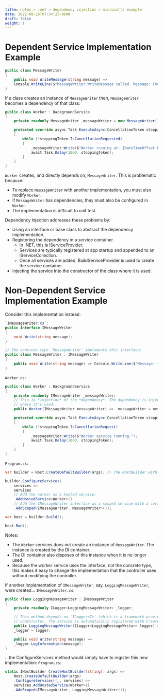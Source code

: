 ```yaml
---
title: notes > .net > dependency injection > microsofts example
date: 2022-08-26T07:34:23-0600
draft: false
weight: 1
---
```

# Dependent Service Implementation Example
```cs
public class MessageWriter 
{
    public void WriteMessage(string message) =>
    Console.WriteLine($"MessageWriter.WriteMessage called. Message: {message}");
}
```
If a class creates an instance of `MessageWriter` then, `MessageWriter` becomes a dependency of that class:
```cs
public class Worker : BackgroundService
{
    private readonly MessageWriter _messageWriter = new MessageWriter();

    protected override async Task ExecuteAsync(CancellationToken stoppingToken)
    {
        while (!stoppingToken.IsCancellationRequested)
        {
            _messageWriter.Write($"Worker running at: {DateTimeOffset.Now}");
            await Task.Delay(1000, stoppingToken);
        }
    }
}
```
`Worker` creates, and directly depends on, `MessageWriter`. This is problematic because:
- To replace `MessageWriter` with another implementation, you must also modify `Worker`.
- If `MessageWriter` has dependencies, they must also be configured in `Worker`.
- The implementation is difficult to unit test.

Dependency Injection addresses these problems by:
- Using an interface or base class to abstract the dependency implementation.
- Registering the dependency in a service container.
  - In .NET, this is IServiceProvider.
  - Services are typically registered at app startup and appended to an IServiceCollection.
  - Once all services are added, BuildServiceProvider is used to create the service container.
- Injecting the service into the constructor of the class where it is used.

# Non-Dependent Service Implementation Example
Consider this implementation instead:
```cs
`IMessageWriter.cs`:
public interface IMessageWriter 
{
    void Write(string message);
}

// The concrete type `MessageWriter` implements this interface:
public class MessageWriter : IMessageWriter 
{
    public void Write(string message) => Console.WriteLine($"Message: {message}");
}
```
`Worker.cs`:
```cs
public class Worker : BackgroundService 
{
    private readonly IMessageWriter _messageWriter;
    // This is *injection* of the *dependency*. The dependency is injected into the constructor of the class
    // where it's used:
    public Worker(IMessageWriter messageWriter) => _messageWriter = messageWriter;

    protected override async Task ExecuteAsync(CancellationToken stoppingToken) 
    {
        while (!stoppingToken.IsCancellationRequest)
        {
            _messageWriter.Write($"Worker service running.");
            await Task.Delay(1000, stoppingToken);
        }
    }
}
```
`Program.cs`:
```cs
var builder = Host.CreateDefaultBuilder(args); // The HostBuilder with a default configuration.

builder.ConfigureServices(
    services =>
    services
    // Add the worker as a hosted service:
    .AddHostedService<Worker>()
    // Add the IMessageWriter interface as a scoped service with a corresponding concrete class:
    .AddScoped<IMessageWriter, MessageWriter>());

var host = builder.Build();

host.Run();
```

Notes:
- The `Worker` services does not create an instance of `MessageWriter`. The instance is created by the DI container.
- The DI container also disposes of this instance when it is no longer used.
- Because the worker service uses the interface, not the concrete type, this makes it easy to change the implementation that the controller uses without modifying the controller.

If another implementation of `IMessageWriter`, say, `LoggingMessageWriter`, were created…
`IMessageWriter.cs`:
```cs
public class LoggingMessageWriter : IMessageWriter 
{
    private readonly ILogger<LoggingMessageWriter> _logger;

    // This method depends on `ILogger<T>` (which is a framework-provided service), so it is injected into its
    // constructor. The service is automatically registered with CreateDefaultBuilder.
    public LoggingMessageWriter(ILogger<LoggingMessageWriter> logger) =>
    _logger = logger;

    public void Write(string message) =>
    _logger.LogInformation(message);
}
```

…the ConfigureServices method would simply have to register this new implementation:
`Program.cs`:
```cs
static IHostBuilder CreateHostBuilder(string[] args) =>
    Host.CreateDefaultBuilder(args)
    .ConfigureServices((_, services) =>
    services.AddHostedService<Worker>()
    .AddScoped<IMessageWriter, LoggingMessageWriter>());
```
